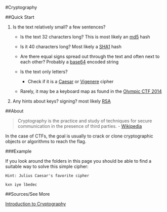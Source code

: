 #Cryptography

##Quick Start

1. Is the text relatively small? a few sentences?

    * Is the text 32 characters long? This is most likely an [md5](./md5/) hash

    * Is it 40 characters long? Most likely a [SHA1](./sha1/) hash

    * Are there equal signs spread out through the text and often next to each other? Probably a [base64](./base64/) encoded string

    * Is the text only letters?

        * Check if it is a [Caesar](./caesar-cipher/) or [Vigenere](./vigenere-cipher/) cipher

    * Rarely, it may be a keyboard map as found in the [Olympic CTF 2014](https://github.com/ctfs/write-ups/tree/master/olympic-ctf-2014/crypting)

2. Any hints about keys? signing? most likely [RSA](./rsa/)


##About

> Cryptography is the practice and study of techniques for secure communication in the presence of third parties. - [Wikipedia](http://en.wikipedia.org/wiki/Cryptography)

In the case of CTFs, the goal is usually to crack or clone cryptographic objects or algorithms to reach the flag.

###Example

If you look around the folders in this page you should be able to find a suitable way to solve this simple cipher:

```
Hint: Julius Caesar's favorite cipher

kxn iye lbedec
```

##Sources/See More

[Introduction to Cryptography](http://www.cs.umd.edu/~waa/414-F11/IntroToCrypto.pdf)

